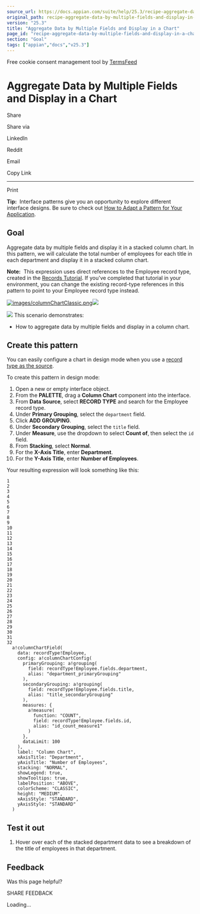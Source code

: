 ```yaml
---
source_url: https://docs.appian.com/suite/help/25.3/recipe-aggregate-data-by-multiple-fields-and-display-in-a-chart.html
original_path: recipe-aggregate-data-by-multiple-fields-and-display-in-a-chart.html
version: "25.3"
title: "Aggregate Data by Multiple Fields and Display in a Chart"
page_id: "recipe-aggregate-data-by-multiple-fields-and-display-in-a-chart"
section: "Goal"
tags: ["appian","docs","v25.3"]
---
```



Free cookie consent management tool by [TermsFeed](https://www.termsfeed.com/)

# Aggregate Data by Multiple Fields and Display in a Chart

Share

Share via

LinkedIn

Reddit

Email

Copy Link

* * *

Print

**Tip:**  Interface patterns give you an opportunity to explore different interface designs. Be sure to check out [How to Adapt a Pattern for Your Application](Adapt_a_SAIL_Recipe_to_Work_with_My_Applications.html).

## Goal

Aggregate data by multiple fields and display it in a stacked column chart. In this pattern, we will calculate the total number of employees for each title in each department and display it in a stacked column chart.

**Note:**  This expression uses direct references to the Employee record type, created in the [Records Tutorial](Records_Tutorial.html). If you've completed that tutorial in your environment, you can change the existing record-type references in this pattern to point to your Employee record type instead.

[![images/columnChartClassic.png](images/columnChartClassic.png)![](/suite/help/25.3/images/rn/zoom_magnify_center.png)](#img6)

[![](images/columnChartClassic.png)](#_) This scenario demonstrates:

-   How to aggregate data by multiple fields and display in a column chart.

## Create this pattern

You can easily configure a chart in design mode when you use a [record type as the source](Chart_Configuration_Using_Records.html).

To create this pattern in design mode:

1.  Open a new or empty interface object.
2.  From the **PALETTE**, drag a **Column Chart** component into the interface.
3.  From **Data Source**, select **RECORD TYPE** and search for the Employee record type.
4.  Under **Primary Grouping**, select the `department` field.
5.  Click **ADD GROUPING**.
6.  Under **Secondary Grouping**, select the `title` field.
7.  Under **Measure**, use the dropdown to select **Count of**, then select the `id` field.
8.  From **Stacking**, select **Normal**.
9.  For the **X-Axis Title**, enter **Department**.
10.  For the **Y-Axis Title**, enter **Number of Employees**.

Your resulting expression will look something like this:

```
1
2
3
4
5
6
7
8
9
10
11
12
13
14
15
16
17
18
19
20
21
22
23
24
25
26
27
28
29
30
31
32
  a!columnChartField(
    data: recordType!Employee,
    config: a!columnChartConfig(
      primaryGrouping: a!grouping(
        field: recordType!Employee.fields.department,
        alias: "department_primaryGrouping"
      ),
      secondaryGrouping: a!grouping(
        field: recordType!Employee.fields.title,
        alias: "title_secondaryGrouping"
      ),
      measures: {
        a!measure(
          function: "COUNT",
          field: recordType!Employee.fields.id,
          alias: "id_count_measure1"
        )
      },
      dataLimit: 100
    ),
    label: "Column Chart",
    xAxisTitle: "Department",
    yAxisTitle: "Number of Employees",
    stacking: "NORMAL",
    showLegend: true,
    showTooltips: true,
    labelPosition: "ABOVE",
    colorScheme: "CLASSIC",
    height: "MEDIUM",
    xAxisStyle: "STANDARD",
    yAxisStyle: "STANDARD"
  )
```

## Test it out

1.  Hover over each of the stacked department data to see a breakdown of the title of employees in that department.

## Feedback

Was this page helpful?

SHARE FEEDBACK

Loading...